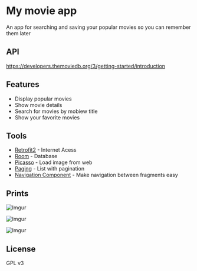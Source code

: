 # My movie app
 An app for searching and saving your popular movies so you can remember them later

## API

https://developers.themoviedb.org/3/getting-started/introduction
 
## Features

* Display popular movies
* Show movie details
* Search for movies by mobiew title
* Show your favorite movies

## Tools


- [Retrofit2](https://square.github.io/retrofit/) - Internet Acess
- [Room](https://developer.android.com/training/data-storage/room) - Database
- [Picasso](https://square.github.io/picasso/) - Load image from web
- [Paging](https://developer.android.com/topic/libraries/architecture/paging) - List with pagination 
- [Navigation Component](https://developer.android.com/guide/navigation/navigation-getting-started) - Make navigation between fragments easy

 
 ## Prints
![Imgur](https://i.imgur.com/8YPaiau.png)

![Imgur](https://i.imgur.com/bVQ1kYR.png)

![Imgur](https://i.imgur.com/XHwSjVD.png)

## License

GPL v3

